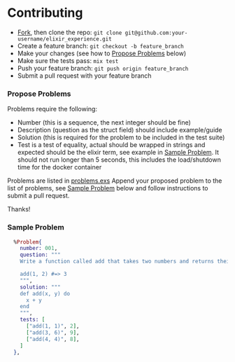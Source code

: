 # Contributing

- [Fork](https://github.com/pgr0ss/elixir_experience/fork), then clone the repo: `git clone git@github.com:your-username/elixir_experience.git`
- Create a feature branch: `git checkout -b feature_branch`
- Make your changes (see how to [Propose Problems](#propose-problems) below)
- Make sure the tests pass: `mix test`
- Push your feature branch: `git push origin feature_branch`
- Submit a pull request with your feature branch

### Propose Problems
Problems require the following:
- Number (this is a sequence, the next integer should be fine)
- Description (question as the struct field) should include example/guide
- Solution (this is required for the problem to be included in the test suite)
- Test is a test of equality, actual should be wrapped in strings and expected should be the elixir term, see example in [Sample Problem](#sample-problem). It should not run longer than 5 seconds, this includes the load/shutdown time for the docker container

Problems are listed in [problems.exs](config/problems.exs)
Append your proposed problem to the list of problems, see [Sample Problem](#sample-problem) below and follow instructions to submit a pull request.

Thanks!


### Sample Problem
```elixir
  %Problem{
    number: 001,
    question: """
    Write a function called add that takes two numbers and returns their sum, e.g.:

    add(1, 2) #=> 3
    """,
    solution: """
    def add(x, y) do
      x + y
    end
    """,
    tests: [
      ["add(1, 1)", 2],
      ["add(3, 6)", 9],
      ["add(4, 4)", 8],
    ]
  },
```
